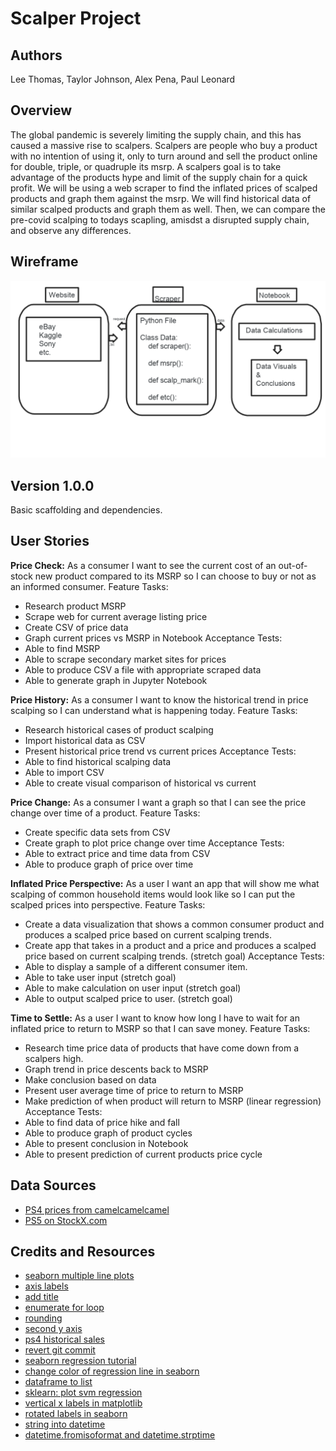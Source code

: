 # Scalper Project

## Authors

Lee Thomas, Taylor Johnson, Alex Pena, Paul Leonard

## Overview

The global pandemic is severely limiting the supply chain, and this has caused a massive rise to scalpers. Scalpers are people who buy a product with no intention of using it, only to turn around and sell the product online for double, triple, or quadruple its msrp. A scalpers goal is to take advantage of the products hype and limit of the supply chain for a quick profit. We will be using a web scraper to find the inflated prices of scalped products and graph them against the msrp. We will find historical data of similar scalped products and graph them as well. Then, we can compare the pre-covid scalping to todays scapling, amisdst a disrupted supply chain, and observe any differences.

## Wireframe

![Scalper Wireframe](assets/scalper-wireframe.png)

## Version 1.0.0

Basic scaffolding and dependencies.

## User Stories

**Price Check:**
As a consumer I want to see the current cost of an out-of-stock new product compared to its MSRP so I can choose to buy or not as an informed consumer.
Feature Tasks:

- Research product MSRP
- Scrape web for current average listing price
- Create CSV of price data
- Graph current prices vs MSRP in Notebook
Acceptance Tests:
- Able to find MSRP
- Able to scrape secondary market sites for prices
- Able to produce CSV a file with appropriate scraped data
- Able to generate graph in Jupyter Notebook

**Price History:**
As a consumer I want to know the historical trend in price scalping so I can understand what is happening today.
Feature Tasks:

- Research historical cases of product scalping
- Import historical data as CSV
- Present historical price trend vs current prices
Acceptance Tests:
- Able to find historical scalping data
- Able to import CSV
- Able to create visual comparison of historical vs current

**Price Change:**
As a consumer I want a graph so that I can see the price change over time of a product.
Feature Tasks:

- Create specific data sets from CSV
- Create graph to plot price change over time
Acceptance Tests:
- Able to extract price and time data from CSV
- Able to produce graph of price over time

**Inflated Price Perspective:**
As a user I want an app that will show me what scalping of common household items would look like so I can put the scalped prices into perspective.
Feature Tasks:

- Create a data visualization that shows a common consumer product and produces a scalped price based on current scalping trends.
- Create app that takes in a product and a price and produces a scalped price based on current scalping trends. (stretch goal)
Acceptance Tests:
- Able to display a sample of a different consumer item.
- Able to take user input (stretch goal)
- Able to make calculation on user input (stretch goal)
- Able to output scalped price to user. (stretch goal)

**Time to Settle:**
As a user I want to know how long I have to wait for an inflated price to return to MSRP so that I can save money.
Feature Tasks:

- Research time price data of products that have come down from a scalpers high.
- Graph trend in price descents back to MSRP
- Make conclusion based on data
- Present user average time of price to return to MSRP
- Make prediction of when product will return to MSRP (linear regression)
Acceptance Tests:
- Able to find data of price hike and fall
- Able to produce graph of product cycles
- Able to present conclusion in Notebook
- Able to present prediction of current products price cycle




## Data Sources
- [PS4 prices from camelcamelcamel](https://camelcamelcamel.com/PlayStation-4-Console/product/B00BGA9WK2?__cf_chl_jschl_tk__=8155a104c8d4bb2508a0acb50547d98736bd3348-1607377073-0-AbWXxCNwDvK7SQalO9hGORBG3Jd8kE_pyoX04gPfCaeBS7bAo8yjmFsL6mflW4tzVR2gfMWn2XpgFIIg1Kr-7myrKc9Gq3R68FwKZ4HpfkXwr8xIXZEEXtDMW5q_dSl5QOZdLwV_G_ttjSaeqg0b-RjCgNcqjktAPlU-03Z4-1a48-YyfG_YlCljh_F5sWcCbT0kn9hW4ZiXIFhD_1XuMkfTo3m8MUrB32sgs0EOqI2zzbt2FRaxGsBzonCRC5q8m9F6T4hqDmFdQKWyskrST8EyJSg1gcVzlIRCYxqaxg964g8IIhe9HpS3jHRwU2WXZu2r4aTI_g9SQk88dnDu8rruGujWYZB5BJKXNJI65QuL975LWxbdhYlP7usxFW8aM028XjHb6-mioxaW5AY_piYhAvxrGCcIDt7QffG74Wd5)
- [PS5 on StockX.com](https://stockx.com/sony-ps5-playstation-5-digital-edition-console-white)


## Credits and Resources
- [seaborn multiple line plots](https://towardsdatascience.com/a-step-by-step-guide-for-creating-advanced-python-data-visualizations-with-seaborn-matplotlib-1579d6a1a7d0)
- [axis labels](https://www.kite.com/python/answers/how-to-label-axes-in-a-seaborn-bar-plot-in-python)
- [add title](https://stackoverflow.com/questions/42406233/how-to-add-title-to-seaborn-boxplot)
- [enumerate for loop](https://treyhunner.com/2016/04/how-to-loop-with-indexes-in-python/)
- [rounding](https://pandas.pydata.org/pandas-docs/stable/reference/api/pandas.DataFrame.round.html)
- [second y axis](https://cmdlinetips.com/2019/10/how-to-make-a-plot-with-two-different-y-axis-in-python-with-matplotlib/)
- [ps4 historical sales](https://www.sie.com/en/corporate/data.html)
- [revert git commit](https://opensource.com/article/18/6/git-reset-revert-rebase-commands)
- [seaborn regression tutorial](https://seaborn.pydata.org/tutorial/regression.html)
- [change color of regression line in seaborn](https://stackoverflow.com/questions/35827268/how-to-change-the-line-color-in-seaborn-lmplot)
- [dataframe to list](https://stackoverflow.com/questions/22341271/get-list-from-pandas-dataframe-column)
- [sklearn: plot svm regression](https://scikit-learn.org/stable/auto_examples/svm/plot_svm_regression.html)
- [vertical x labels in matplotlib](https://matplotlib.org/3.1.1/gallery/ticks_and_spines/ticklabels_rotation.html)
- [rotated labels in seaborn](https://stackoverflow.com/questions/26540035/rotate-label-text-in-seaborn-factorplot)
- [string into datetime](https://stackoverflow.com/questions/466345/converting-string-into-datetime)
- [datetime.fromisoformat and datetime.strptime](https://docs.python.org/3/library/datetime.html#datetime.datetime.strptime)


